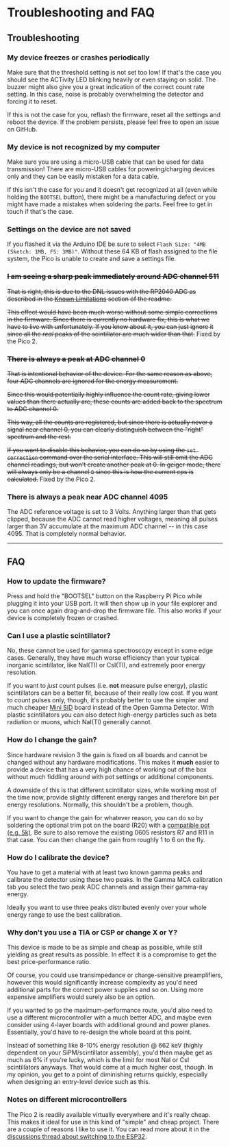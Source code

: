 # Troubleshooting and FAQ

## Troubleshooting

### My device freezes or crashes periodically

Make sure that the threshold setting is not set too low! If that's the case you should see the ACTivity LED blinking heavily or even staying on solid. The buzzer might also give you a great indication of the correct count rate setting. In this case, noise is probably overwhelming the detector and forcing it to reset.

If this is not the case for you, reflash the firmware, reset all the settings and reboot the device. If the problem persists, please feel free to open an issue on GitHub.

### My device is not recognized by my computer

Make sure you are using a micro-USB cable that can be used for data transmission! There are micro-USB cables for powering/charging devices only and they can be easily mistaken for a data cable.

If this isn't the case for you and it doesn't get recognized at all (even while holding the `BOOTSEL` button), there might be a manufacturing defect or you might have made a mistakes when soldering the parts. Feel free to get in touch if that's the case.

### Settings on the device are not saved

If you flashed it via the Arduino IDE be sure to select `Flash Size: "4MB (Sketch: 1MB, FS: 3MB)"`. Without these 64 KB of flash assigned to the file system, the Pico is unable to create and save a settings file.

### ~~I am seeing a sharp peak immediately around ADC channel 511~~

~~That is right, this is due to the DNL issues with the RP2040 ADC as described in the [Known Limitations](README.md#known-limitations) section of the readme.~~

~~This effect would have been much worse without some simple corrections in the firmware. Since there is currently no hardware fix, this is what we have to live with unfortunately. If you know about it, you can just ignore it since all the *real* peaks of the scintillator are much wider than that.~~ Fixed by the Pico 2.

### ~~There is always a peak at ADC channel 0~~

~~That is intentional behavior of the device. For the same reason as above, four ADC channels are ignored for the energy measurement.~~

~~Since this would potentially highly influence the count rate, giving lower values than there actually are, these counts are added back to the spectrum to ADC channel 0.~~

~~This way, all the counts are registered, but since there is actually never a signal near channel 0, you can clearly distinguish between the "right" spectrum and the rest.~~

~~If you want to disable this behavior, you can do so by using the  `set correction` command over the serial interface. This will still omit the ADC channel readings, but won't create another peak at 0. In geiger mode, there will always only be a channel `0` since this is how the current cps is calculated.~~  Fixed by the Pico 2.

### There is always a peak near ADC channel 4095

The ADC reference voltage is set to 3 Volts. Anything larger than that gets clipped, because the ADC cannot read higher voltages, meaning all pulses larger than 3V accumulate at the maximum ADC channel -- in this case 4095. That is completely normal behavior.

---

## FAQ

### How to update the firmware?

Press and hold the "BOOTSEL" button on the Raspberry Pi Pico while plugging it into your USB port. It will then show up in your file explorer and you can once again drag-and-drop the firmware file. This also works if your device is completely frozen or crashed.

### Can I use a plastic scintillator?

No, these cannot be used for gamma spectroscopy except in some edge cases. Generally, they have much worse efficiency than your typical inorganic scintillator, like NaI(Tl) or CsI(Tl), and extremely poor energy resolution.

If you want to *just* count pulses (i.e. **not** measure pulse energy), plastic scintillators can be a better fit, because of their really low cost. If you want to count pulses only, though, it's probably better to use the simpler and much cheaper [Mini SiD](https://github.com/OpenGammaProject/Mini-SiD) board instead of the Open Gamma Detector. With plastic scintillators you can also detect high-energy particles such as beta radiation or muons, which NaI(Tl) generally cannot.

### How do I change the gain?

Since hardware revision 3 the gain is fixed on all boards and cannot be changed without any hardware modifications. This makes it **much** easier to provide a device that has a very high chance of working out of the box without much fiddling around with pot settings or additional components.

A downside of this is that different scintillator sizes, while working most of the time now, provide slightly different energy ranges and therefore bin per energy resolutions. Normally, this shouldn't be a problem, though.

If you want to change the gain for whatever reason, you can do so by soldering the optional trim pot on the board (R20) with a [compatible pot (e.g. 5k)](https://www.lcsc.com/product-detail/Variable-Resistors-Potentiometers_BOURNS-3314J-1-502E_C58391.html). Be sure to also remove the existing 0605 resistors R7 and R11 in that case. You can then change the gain from roughly 1 to 6 on the fly.

### How do I calibrate the device?

You have to get a material with at least two known gamma peaks and calibrate the detector using these two peaks. In the Gamma MCA calibration tab you select the two peak ADC channels and assign their gamma-ray energy.

Ideally you want to use three peaks distributed evenly over your whole energy range to use the best calibration.

### Why don't you use a TIA or CSP or change X or Y?

This device is made to be as simple and cheap as possible, while still yielding as great results as possible. In effect it is a compromise to get the best price-performance ratio.

Of course, you could use transimpedance or charge-sensitive preamplifiers, however this would significantly increase complexity as you'd need additional parts for the correct power supplies and so on. Using more expensive amplifiers would surely also be an option.

If you wanted to go the maximum-performance route, you'd also need to use a different microcontroller with a much better ADC, and maybe even consider using 4-layer boards with additional ground and power planes. Essentially, you'd have to re-design the whole board at this point.

Instead of something like 8-10% energy resolution @ 662 keV (highly dependent on your SiPM/scintillator assembly), you'd then maybe get as much as 6% if you're lucky, which is the limit for most NaI or CsI scintillators anyways. That would come at a much higher cost, though. In my opinion, you get to a point of diminishing returns quickly, especially when designing an entry-level device such as this.

### Notes on different microcontrollers

The Pico 2 is readily available virtually everywhere and it's really cheap. This makes it ideal for use in this kind of "simple" and cheap project. There are a couple of reasons I like to use it. You can read more about it in the [discussions thread about switching to the ESP32](https://github.com/OpenGammaProject/Open-Gamma-Detector/discussions/43).
